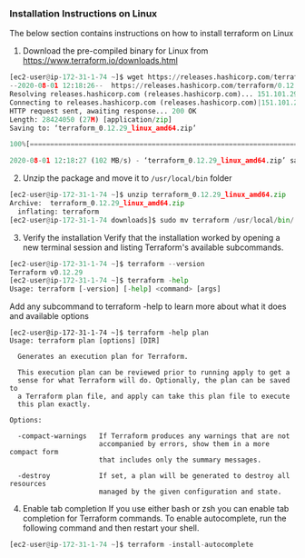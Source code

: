 ### Installation Instructions on Linux
The below section contains instructions on how to install terraform on Linux

1. Download the pre-compiled binary for Linux from https://www.terraform.io/downloads.html
```python
[ec2-user@ip-172-31-1-74 ~]$ wget https://releases.hashicorp.com/terraform/0.12.29/terraform_0.12.29_linux_amd64.zip
--2020-08-01 12:18:26--  https://releases.hashicorp.com/terraform/0.12.29/terraform_0.12.29_linux_amd64.zip
Resolving releases.hashicorp.com (releases.hashicorp.com)... 151.101.29.183, 2a04:4e42:7::439
Connecting to releases.hashicorp.com (releases.hashicorp.com)|151.101.29.183|:443... connected.
HTTP request sent, awaiting response... 200 OK
Length: 28424050 (27M) [application/zip]
Saving to: ‘terraform_0.12.29_linux_amd64.zip’

100%[===============================================================================================>] 28,424,050   102MB/s   in 0.3s

2020-08-01 12:18:27 (102 MB/s) - ‘terraform_0.12.29_linux_amd64.zip’ saved [28424050/28424050]
```
2. Unzip the package and move it to `/usr/local/bin` folder
```python
[ec2-user@ip-172-31-1-74 ~]$ unzip terraform_0.12.29_linux_amd64.zip
Archive:  terraform_0.12.29_linux_amd64.zip
  inflating: terraform
[ec2-user@ip-172-31-1-74 downloads]$ sudo mv terraform /usr/local/bin/
```
3. Verify the installation
Verify that the installation worked by opening a new terminal session and listing Terraform's available subcommands.
```python
[ec2-user@ip-172-31-1-74 ~]$ terraform --version
Terraform v0.12.29
[ec2-user@ip-172-31-1-74 ~]$ terraform -help
Usage: terraform [-version] [-help] <command> [args]
```
Add any subcommand to terraform -help to learn more about what it does and available options
```pyhon
[ec2-user@ip-172-31-1-74 ~]$ terraform -help plan
Usage: terraform plan [options] [DIR]

  Generates an execution plan for Terraform.

  This execution plan can be reviewed prior to running apply to get a
  sense for what Terraform will do. Optionally, the plan can be saved to
  a Terraform plan file, and apply can take this plan file to execute
  this plan exactly.

Options:

  -compact-warnings   If Terraform produces any warnings that are not
                      accompanied by errors, show them in a more compact form
                      that includes only the summary messages.

  -destroy            If set, a plan will be generated to destroy all resources
                      managed by the given configuration and state.
```
4. Enable tab completion
If you use either bash or zsh you can enable tab completion for Terraform commands. To enable autocomplete, run the following command and then restart your shell.
```python
[ec2-user@ip-172-31-1-74 ~]$ terraform -install-autocomplete
```
